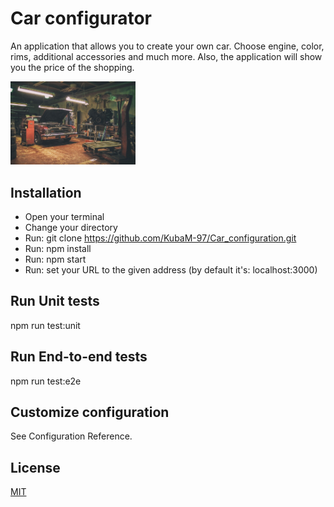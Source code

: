 
# Car configurator

An application that allows you to create your own car. Choose engine, color, rims, additional accessories and much more. Also, the application will show you the price of the shopping.

<img src="src/images/background.jpg" alt="Logo" title="Logo" width="200px" />

## Installation

+   Open your terminal
+   Change your directory
+   Run: git clone https://github.com/KubaM-97/Car_configuration.git
+   Run: npm install
+   Run: npm start
+   Run: set your URL to the given address (by default it's: localhost:3000)

## Run Unit tests
npm run test:unit

## Run End-to-end tests
npm run test:e2e

## Customize configuration
See Configuration Reference.

## License
[MIT](https://choosealicense.com/licenses/mit/)
